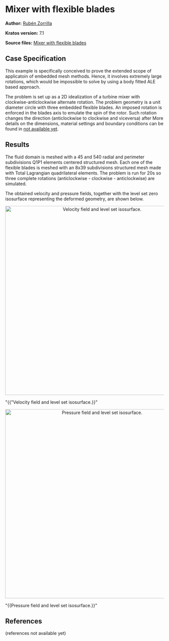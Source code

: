# Mixer with flexible blades

**Author:** [Rubén Zorrilla](https://github.com/rubenzorrilla)

**Kratos version:** 7.1

**Source files:** [Mixer with flexible blades](https://github.com/KratosMultiphysics/Examples/tree/master/fluid_structure_interaction/validation/embedded_fsi_mixer_Y/source)

## Case Specification
This example is specifically conceived to prove the extended scope of applicatoin of embedded mesh methods. Hence, it involves extremely large rotations, which would be impossible to solve by using a body fitted ALE based approach.

The problem is set up as a 2D idealization of a turbine mixer with clockwise-anticlockwise alternate rotation. The problem geometry is a unit diameter circle with three embedded flexible blades. An imposed rotation is enforced in the blades axis to emulate the spin of the rotor. Such rotation changes the direction (anticlockwise to clockwise and viceversa) after More details on the dimensions, material settings and boundary conditions can be found in [not available yet](link_to_article_here).

## Results
The fluid domain is meshed with a 45 and 540 radial and perimeter subdivisions Q1P1 elements centered structured mesh. Each one of the flexible blades is meshed with an 8x39 subdivisions structured mesh made with Total Lagrangian quadrilateral elements. The problem is run for 20s so three complete rotations (anticlockwise - clockwise - anticlockwise) are simulated.

The obtained velocity and pressure fields, together with the level set zero isosurface representing the deformed geometry, are shown below.

<p align="center">
  <img src="data/embedded_fsi_mixer_Y_v.gif" alt="Velocity field and level set isosurface." style="width: 600px;"/>
  <figcaption>"{{"Velocity field and level set isosurface.}}"</figcaption>
</p>

<p align="center">
  <img src="data/embedded_fsi_mixer_Y_p.gif" alt="Pressure field and level set isosurface." style="width: 600px;"/>
  <figcaption>"{{Pressure field and level set isosurface.}}"</figcaption>
</p>

## References
(references not available yet)
